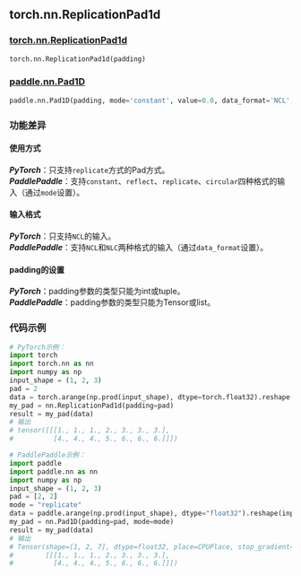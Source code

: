 ## torch.nn.ReplicationPad1d
### [torch.nn.ReplicationPad1d](https://pytorch.org/docs/stable/generated/torch.nn.ReplicationPad1d.html?highlight=pad#torch.nn.ReplicationPad1d)
```python
torch.nn.ReplicationPad1d(padding)
```
### [paddle.nn.Pad1D](https://www.paddlepaddle.org.cn/documentation/docs/zh/api/paddle/nn/layer/common/Pad1D_cn.html#pad1d)
```python
paddle.nn.Pad1D(padding, mode='constant', value=0.0, data_format='NCL', name=None)
```

### 功能差异

#### 使用方式
***PyTorch***：只支持`replicate`方式的Pad方式。  
***PaddlePaddle***：支持`constant`、`reflect`、`replicate`、`circular`四种格式的输入（通过`mode`设置）。

#### 输入格式
***PyTorch***：只支持`NCL`的输入。  
***PaddlePaddle***：支持`NCL`和`NLC`两种格式的输入（通过`data_format`设置）。

#### padding的设置
***PyTorch***：padding参数的类型只能为int或tuple。  
***PaddlePaddle***：padding参数的类型只能为Tensor或list。


### 代码示例
``` python
# PyTorch示例：
import torch
import torch.nn as nn
import numpy as np
input_shape = (1, 2, 3)
pad = 2
data = torch.arange(np.prod(input_shape), dtype=torch.float32).reshape(input_shape) + 1
my_pad = nn.ReplicationPad1d(padding=pad)
result = my_pad(data)
# 输出
# tensor([[[1., 1., 1., 2., 3., 3., 3.],
#          [4., 4., 4., 5., 6., 6., 6.]]])
```

``` python
# PaddlePaddle示例：
import paddle
import paddle.nn as nn
import numpy as np
input_shape = (1, 2, 3)
pad = [2, 2]
mode = "replicate"
data = paddle.arange(np.prod(input_shape), dtype="float32").reshape(input_shape) + 1
my_pad = nn.Pad1D(padding=pad, mode=mode)
result = my_pad(data)
# 输出
# Tensor(shape=[1, 2, 7], dtype=float32, place=CPUPlace, stop_gradient=True,
#        [[[1., 1., 1., 2., 3., 3., 3.],
#          [4., 4., 4., 5., 6., 6., 6.]]])
```
